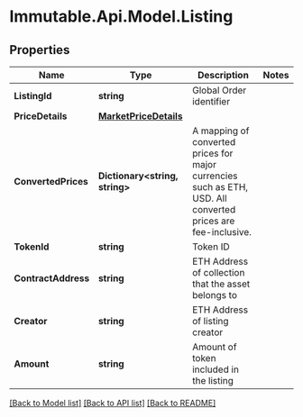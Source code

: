 # Immutable.Api.Model.Listing

## Properties

Name | Type | Description | Notes
------------ | ------------- | ------------- | -------------
**ListingId** | **string** | Global Order identifier | 
**PriceDetails** | [**MarketPriceDetails**](MarketPriceDetails.md) |  | 
**ConvertedPrices** | **Dictionary&lt;string, string&gt;** | A mapping of converted prices for major currencies such as ETH, USD. All converted prices are fee-inclusive. | 
**TokenId** | **string** | Token ID | 
**ContractAddress** | **string** | ETH Address of collection that the asset belongs to | 
**Creator** | **string** | ETH Address of listing creator | 
**Amount** | **string** | Amount of token included in the listing | 

[[Back to Model list]](../README.md#documentation-for-models) [[Back to API list]](../README.md#documentation-for-api-endpoints) [[Back to README]](../README.md)

